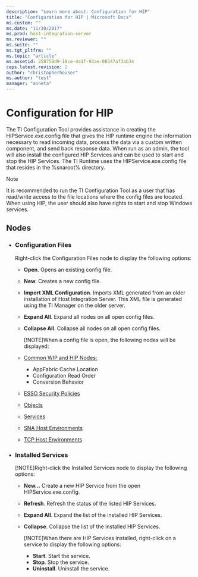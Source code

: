 ```yaml
---
description: "Learn more about: Configuration for HIP"
title: "Configuration for HIP | Microsoft Docs"
ms.custom: ""
ms.date: "11/30/2017"
ms.prod: host-integration-server
ms.reviewer: ""
ms.suite: ""
ms.tgt_pltfrm: ""
ms.topic: "article"
ms.assetid: 258750d9-18ce-4a1f-93ae-08347af3ab34
caps.latest.revision: 2
author: "christopherhouser"
ms.author: "test"
manager: "anneta"
---
```

# Configuration for HIP
The TI Configuration Tool provides assistance in creating the HIPService.exe.config file that gives the HIP runtime engine the information necessary to read incoming data, process the data via a custom written component, and send back response data.  When run as an admin, the tool will also install the configured HIP Services and can be used to start and stop the HIP Services.  The TI Runtime uses the HIPService.exe.config file that resides in the %snaroot% directory.

> [!NOTE]
> It is recommended to run the TI Configuration Tool as a user that has read/write access to the file locations where the config files are located. When using HIP, the user should also have rights to start and stop Windows services.
 
## Nodes
* ### **Configuration Files**

    Right-click the Configuration Files node to display the following options:
  - **Open**. Opens an existing config file.
    
  - **New**. Creates a new config file.
    
  - **Import XML Configuration**. Imports XML generated from an older installation of Host Integration Server. This XML file is generated using the TI Manager on the older server.
    
  - **Expand All**. Expand all nodes on all open config files.
    
  - **Collapse All**. Collapse all nodes on all open config files.
    
    [!NOTE]When a config file is open, the following nodes will be displayed:
  - [Common WIP and HIP Nodes:](../core/common-wip-and-hip-nodes.md)
      - AppFabric Cache Location
      - Configuration Read Order
      - Conversion Behavior
  - [ESSO Security Policies](../core/esso-security-policies.md)
  - [Objects](../core/objects.md)
  - [Services](../core/services2.md)
  - [SNA Host Environments](../core/sna-host-environments.md)
  - [TCP Host Environments](../core/tcp-host-environments.md)
        
* ### **Installed Services**
    [!NOTE]Right-click the Installed Services node to display the following options:
  - **New...** Create a new HIP Service from the open HIPService.exe.config.
    
  - **Refresh**. Refresh the status of the listed HIP Services.
    
  - **Expand All**. Expand the list of the installed HIP Services.
    
  - **Collapse**. Collapse the list of the installed HIP Services.
   
    [!NOTE]When there are HIP Services installed, right-click on a service to display the following options:
    - **Start**. Start the service.
    - **Stop**.  Stop the service.
    - **Uninstall**. Uninstall the service.
    
